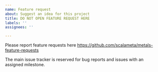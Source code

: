 ```yaml
---
name: Feature request
about: Suggest an idea for this project
title: DO NOT OPEN FEATURE REQUEST HERE
labels: ''
assignees: ''

---
```


Please report feature requests here https://github.com/scalameta/metals-feature-requests

The main issue tracker is reserved for bug reports and issues with an assigned milestone.
